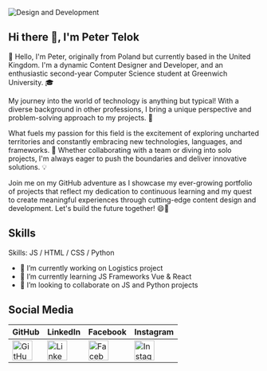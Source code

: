 ![Design and Development](https://github.com/PeterTelok/PeterTelok/blob/main/Purple%20Modern%20Gaming%20Youtube%20Banner.png)


## Hi there 👋, I'm Peter Telok
👋 Hello, I'm Peter, originally from Poland but currently based in the United Kingdom. I'm a dynamic Content Designer and Developer, and an enthusiastic second-year Computer Science student at Greenwich University. 🎓

My journey into the world of technology is anything but typical! With a diverse background in other professions, I bring a unique perspective and problem-solving approach to my projects. 🌟

What fuels my passion for this field is the excitement of exploring uncharted territories and constantly embracing new technologies, languages, and frameworks. 🚀 Whether collaborating with a team or diving into solo projects, I'm always eager to push the boundaries and deliver innovative solutions. 💡

Join me on my GitHub adventure as I showcase my ever-growing portfolio of projects that reflect my dedication to continuous learning and my quest to create meaningful experiences through cutting-edge content design and development. Let's build the future together! 😄🌌


## Skills

Skills:  JS / HTML / CSS / Python

- 🔭 I’m currently working on Logistics project 
- 🌱 I’m currently learning JS Frameworks Vue & React 
- 👯 I’m looking to collaborate on JS and Python projects  


## Social Media
| GitHub | LinkedIn | Facebook | Instagram |
| ------ | -------- | -------- | --------- |
| [<img src="https://cdn.jsdelivr.net/npm/simple-icons@3.0.1/icons/github.svg" alt="GitHub" height="40" style="fill: lightblue;">](https://github.com/PeterTelok) | [<img src="https://cdn.jsdelivr.net/npm/simple-icons@3.0.1/icons/linkedin.svg" alt="LinkedIn" height="40" style="fill: lightblue;">](https://www.linkedin.com/in/piotr-telok-a060a3162/) | [<img src="https://cdn.jsdelivr.net/npm/simple-icons@3.0.1/icons/facebook.svg" alt="Facebook" height="40" style="fill: lightblue;">](https://www.facebook.com/pylos.pl.1) | [<img src="https://cdn.jsdelivr.net/npm/simple-icons@3.0.1/icons/instagram.svg" alt="Instagram" height="40" style="fill: lightblue;">](https://www.instagram.com/pylospl/) |
